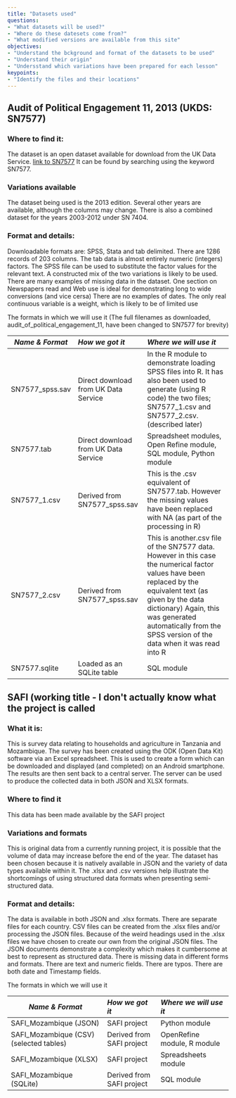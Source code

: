 ```yaml
---
title: "Datasets used"
questions:
- "What datasets will be used?"
- "Where do these datesets come from?"
- "What modified versions are available from this site" 
objectives:
- "Understand the bckground and format of the datasets to be used"
- "Understand their origin"
- "Undersstand which variations have been prepared for each lesson"
keypoints:
- "Identify the files and their locations"
---
```


## Audit of Political Engagement 11, 2013 (UKDS: SN7577)

### Where to find it:
The dataset is an open dataset available for download from the UK Data Service. [link to SN7577](https://discover.ukdataservice.ac.uk/?q=sn7577) It can be found by searching using the keyword SN7577.
### Variations available
The dataset being used is the 2013 edition. Several other years are available, although the columns may change. There is also a combined dataset for the years 2003-2012 under SN 7404.
### Format and details:
Downloadable formats are: SPSS, Stata and tab delimited.
There are 1286 records of 203 columns. The tab data is almost entirely numeric (integers) factors.
The SPSS file can be used to substitute the factor values for the relevant text. A constructed mix of the two variations is likely to be used.
There are many examples of missing data in the dataset.
One section on Newspapers read and Web use is ideal for demonstrating long to wide conversions (and vice cersa)
There are no examples of dates. The only real continuous variable is a weight, which is likely to be of limited use

The formats in which we will use it
(The full filenames as downloaded, audit_of_political_engagement_11, have been changed to SN7577 for brevity)

| *Name & Format* | *How we got it* | *Where we will use it* |
|-----------------|:----------------|:-----------------------|
| SN7577_spss.sav | Direct download from UK Data Service	| In the R module to demonstrate loading SPSS files into R. It has also been used to generate (using R code) the two files; SN7577_1.csv and SN7577_2.csv. (described later)|
| SN7577.tab |Direct download from UK Data Service |	Spreadsheet modules, Open Refine module, SQL module, Python module |
| SN7577_1.csv | Derived from SN7577_spss.sav | This is the .csv equivalent of SN7577.tab. However the missing values have been replaced with NA (as part of the processing in R) |
| SN7577_2.csv | Derived from SN7577_spss.sav |	This is another.csv file of the SN7577 data. However in this case the numerical factor values have been replaced by the equivalent text (as given by the data dictionary) Again, this was generated automatically from the SPSS version of the data when it was read into R |
| SN7577.sqlite | Loaded as an SQLite table | SQL module |

## SAFI (working title - I don't actually know what the project is called

### What it is:
This is survey data relating to households and agriculture in Tanzania and Mozambique. 
The survey has been created using the ODK (Open Data Kit) software via an Excel spreadsheet. 
This is used to create a form which can be downloaded and displayed (and completed) on an Android smartphone. 
The results are then sent back to a central server. 
The server can be used to produce the collected data in both JSON and XLSX formats. 
### Where to find it
This data has been made available by the SAFI project
### Variations and formats
This is original data from a currently running project, it is possible that the volume of data may increase before the end of the year. 
The dataset has been chosen because it is natively available in JSON and the variety of data types available within it. 
The .xlsx and .csv versions help illustrate the shortcomings of using structured data formats when presenting semi-structured data.
### Format and details:
The data is available in both JSON and .xlsx formats. 
There are separate files for each country. 
CSV files can be created from the .xlsx files and/or processing the JSON files. 
Because of the weird headings used in the .xlsx files we have chosen to create our own from the original JSON files.
The JSON documents demonstrate a complexity which makes it cumbersome at best to represent as structured data.
There is missing data in different forms and formats. 
There are text and numeric fields. 
There are typos. 
There are both date and Timestamp fields.

The formats in which we will use it

| *Name & Format*	       | *How we got it*	| *Where we will use it* |
|------------------------|:-----------------|:-----------------------|
| SAFI_Mozambique (JSON) |	SAFI project    |	Python module          |
| SAFI_Mozambique (CSV) (selected tables) |	Derived from SAFI project |	OpenRefine module, R module |
| SAFI_Mozambique (XLSX) | SAFI project |	Spreadsheets module |
| SAFI_Mozambique (SQLite) | Derived from SAFI project | SQL module |
	 	


